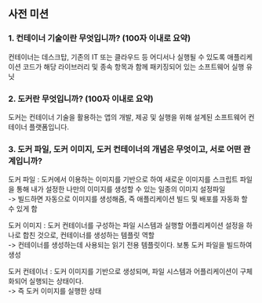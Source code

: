 ## 사전 미션
### 1. 컨테이너 기술이란 무엇입니까? (100자 이내로 요약)
컨테이너는 데스크탑, 기존의 IT 또는 클라우드 등 어디서나 실행될 수 있도록 애플리케이션 코드가 해당 라이브러리 및 종속 항목과 함께 패키징되어 있는 소프트웨어 실행 유닛

### 2. 도커란 무엇입니까? (100자 이내로 요약)
도커는 컨테이너 기술을 활용하는 앱의 개발, 제공 및 실행을 위해 설계된 소프트웨어 컨테이너 플랫폼입니다.

### 3. 도커 파일, 도커 이미지, 도커 컨테이너의 개념은 무엇이고, 서로 어떤 관계입니까?
도커 파일 : 
도커에서 이용하는 이미지를 기반으로 하여 새로운 이미지를 스크립트 파일을 통해 내가 설정한 나만의 이미지를 생성할 수 있는 일종의 이미지 설정파일  
-> 빌드하면 자동으로 이미지를 생성해줌, 즉 애플리케이션 빌드 및 배포를 자동화 할 수 있게 함

도커 이미지 : 
도커 컨테이너를 구성하는 파일 시스템과 실행할 어플리케이션 설정을 하나로 합친 것으로, 컨테이너를 생성하는 템플릿 역할  
-> 컨테이너를 생성하는데 사용되는 읽기 전용 템플릿이다. 보통 도커 파일을 빌드하여 생성

도커 컨테이너 : 
도커 이미지를 기반으로 생성되며, 파일 시스템과 어플리케이션이 구체화되어 실행되는 상태이다.  
-> 즉 도커 이미지를 실행한 상태
